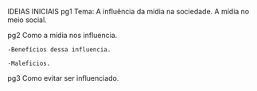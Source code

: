 IDEIAS INICIAIS
pg1
Tema: A influência da mídia na sociedade.
     A mídia no meio social.

pg2
Como a mídia nos influencia.

    -Benefícios dessa influencia.

    -Maleficios.

pg3
Como evitar ser influenciado.
